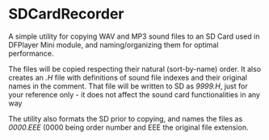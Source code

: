 # SDCardRecorder
A simple utility for copying WAV and MP3 sound files to an SD Card used in DFPlayer Mini module, and naming/organizing them for optimal performance.

The files will be copied respecting their natural (sort-by-name) order. It also creates an *.H* file with definitions of sound file indexes and their original names in the comment. That file will be written to SD as *9999.H*, just for your reference only - it does not affect the sound card functionalities in any way

The utility also formats the SD prior to copying, and names the files as *0000.EEE* (0000 being order number and EEE the original
 file extension.
